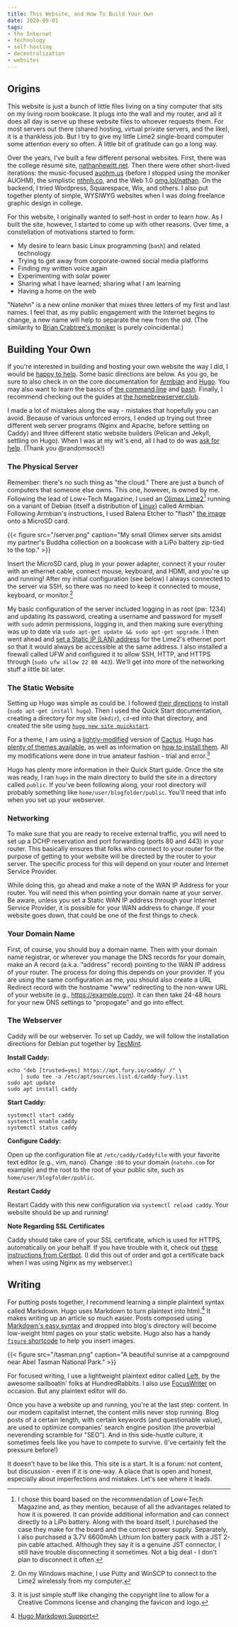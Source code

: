 ```yaml
---
title: This Website, and How To Build Your Own
date: 2020-09-01
tags:
- the Internet
- technology
- self-hosting
- decentralization
- websites
---
```


## Origins
This website is just a bunch of little files living on a tiny computer that sits on my living room bookcase. It plugs into the wall and my router, and all it does all day is serve up these website files to whoever requests them. For most servers out there (shared hosting, virtual private servers, and the like), it is a thankless job. But I try to give my little Lime2 single-board computer some attention every so often. A little bit of gratitude can go a long way.

Over the years, I've built a few different personal websites. First, there was the college résumé site, [nathanhewitt.net](https://natehn.com/posts/this-website/#origins). Then there were other short-lived iterations: the music-focused [auohm.us](https://natehn.com/posts/this-website/#origins) (before I stopped using the moniker AUOHM), the simplistic [nthnh.co](https://natehn.com/posts/this-website/#origins), and the Web 1.0 [omg.lol/nathan](https://natehn.com/posts/this-website/#origins). On the backend, I tried Wordpress, Squarespace, Wix, and others. I also put together plenty of simple, WYSIWYG websites when I was doing freelance graphic design in college. 

For this website, I originally wanted to self-host in order to learn *how*. As I built the site, however, I started to come up with other reasons. Over time, a constellation of motivations started to form:

- My desire to learn basic Linux programming (`bash`) and related technology
- Trying to get away from corporate-owned social media platforms
- Finding my written voice again
- Experimenting with solar power
- Sharing what I have learned; sharing what I am learning
- Having a home on the web

"Natehn" is a new online moniker that mixes three letters of my first and last names. I feel that, as my public engagement with the Internet begins to change, a new name will help to separate the new from the old. (The similarity to [Brian Crabtree's moniker](https://github.com/tehn) is purely coincidental.)

## Building Your Own
If you're interested in building and hosting your own website the way I did, I would be [happy to help](mailto:nthnhwtt@gmail.com). Some basic directions are below. As you go, be sure to also check in on the core documentation for [Armbian](https://docs.armbian.com/) and [Hugo](https://gohugo.io/getting-started/quick-start/). You may also want to learn the basics of [the command line](https://techlearningcollective.com/foundations/) and [bash](https://www.youtube.com/watch?v=4d77bxpgB5c). Finally, I recommend checking out the guides at [the homebrewserver.club](https://homebrewserver.club/).

I made a lot of mistakes along the way - mistakes that hopefully you can avoid. Because of various unforced errors, I ended up trying out three different web server programs (Nginx and Apache, before settling on Caddy) and three different static website builders (Pelican and Jekyll, settling on Hugo). When I was at my wit's end, all I had to do was [ask for help](https://stackoverflow.com/questions/63351978/css-not-loading-for-self-hosted-nginx-with-jekyll-hugo-site/63359674). (Thank you @randomsock!)

### The Physical Server
Remember: there's no such thing as "the cloud." There are just a bunch of computers that someone else owns. This one, however, is owned by me. Following the lead of Low←Tech Magazine, I used an [Olimex Lime2](https://www.olimex.com/wiki/A20-OLinuXino-LIME2)[^board info] running on a variant of Debian (itself a distribution of [Linux](https://en.wikipedia.org/wiki/Linux_distribution)) called Armbian. Following Armbian's instructions, I used Balena Etcher to "flash" [the image](https://www.armbian.com/olimex-lime-2/) onto a MicroSD card.

{{< figure src="/server.png" caption="My small Olimex server sits amidst my partner's Buddha collection on a bookcase with a LiPo battery zip-tied to the top." >}}

[^board info]: I chose this board based on the recommendation of Low←Tech Magazine and, as they mention, because of all the advantages related to how it is powered. It can provide additional information and can connect directly to a LiPo battery. Along with the board itself, I purchased the case they make for the board and the correct power supply. Separately, I also purchased a 3.7V 6600mAh Lithium Ion battery pack with a JST 2-pin cable attached. Although they say it is a genuine JST connector, I still have trouble disconnecting it sometimes. Not a big deal - I  don't plan to disconnect it often.

Insert the MicroSD card, plug in your power adapter, connect it your router with an ethernet cable, connect mouse, keyboard, and HDMI, and you're up and running! After my initial configuration (see below) I always connected to the server via SSH, so there was no need to keep it connected to mouse, keyboard, or monitor.[^ssh]

[^ssh]: On my Windows machine, I use Putty and WinSCP to connect to the Lime2 wirelessly from my computer.

My basic configuration of the server included logging in as root (pw: 1234) and updating its password, creating a username and password for myself with `sudo` admin permissions, logging in, and then making sure everything was up to date via `sudo apt-get update && sudo apt-get upgrade`. I then went ahead and [set a Static IP (LAN) address](https://linuxconfig.org/how-to-setup-a-static-ip-address-on-debian-linux) for the Lime2's ethernet port so that it would always be accessible at the same address. I also installed a firewall called UFW and configured it to allow SSH, HTTP, and HTTPS through (`sudo ufw allow 22 80 443`). We'll get into more of the networking stuff a little bit later. 

### The Static Website
Setting up Hugo was simple as could be. I followed [their directions](https://gohugo.io/getting-started/installing#debian-and-ubuntu) to install (`sudo apt-get install hugo`). Then I used the Quick Start documentation, creating a directory for my site (`mkdir`), `cd`-ed into that directory, and created the site using [`hugo new site quickstart`](https://gohugo.io/getting-started/quick-start/#step-2-create-a-new-site). 

For a theme, I am using a [lightly-modified](https://github.com/natehn/blog-theme) version of [Cactus](https://github.com/monkeyWzr/hugo-theme-cactus). Hugo has [plenty of themes available](https://themes.gohugo.io/), as well as information on [how to install them](https://gohugo.io/getting-started/quick-start/#step-3-add-a-theme). All my modifications were done in true amateur fashion - trial and error.[^theme]

[^theme]: It is just simple stuff like changing the copyright line to allow for a Creative Commons license and changing the favicon and logo.

Hugo has plenty more information in their Quick Start guide. Once the site was ready, I ran `hugo` in the main directory to build the site in a directory called `public`. If you've been following along, your root directory will probably something like `home/user/blogfolder/public`. You'll need that info when you set up your webserver.

### Networking
To make sure that you are ready to receive external traffic, you will need to set up a DCHP reservation and port forwarding (ports 80 and 443) in your router. This basically ensures that folks who connect to your router for the purpose of getting to your website will be directed by the router to your server. The specific process for this will depend on your router and Internet Service Provider.

While doing this, go ahead and make a note of the WAN IP Address for your router. You will need this when pointing your domain name at your server. Be aware, unless you set a Static WAN IP address through your Internet Service Provider, it is possible for your WAN address to change. If your website goes down, that could be one of the first things to check. 

### Your Domain Name
First, of course, you should buy a domain name. Then with your domain name registrar, or wherever you manage the DNS records for your domain, make an A record (a.k.a. "address" record) pointing to the WAN IP address of your router. The process for doing this depends on your provider. If you are using the same configuration as me, you should also create a URL Redirect record with the hostname "www" redirecting to the non-www URL of your website (e.g., https://example.com). It can then take 24-48 hours for your new DNS settings to "propogate" and go into effect.

### The Webserver
Caddy will be our webserver. To set up Caddy, we will follow the installation directions for Debian put together by [TecMint](https://www.tecmint.com/install-caddy-web-server-in-centos-ubuntu/).

**Install Caddy:**

```
echo "deb [trusted=yes] https://apt.fury.io/caddy/ /" \
    | sudo tee -a /etc/apt/sources.list.d/caddy-fury.list
sudo apt update
sudo apt install caddy
```

**Start Caddy:**

```
systemctl start caddy
systemctl enable caddy
systemctl status caddy
```

**Configure Caddy:**

Open up the configuration file at `/etc/caddy/Caddyfile` with your favorite text editor (e.g., vim, nano). Change `:80` to your domain (`natehn.com` for example) and the root to the root of your public site, such as `home/user/blogfolder/public`.

**Restart Caddy**

Restart Caddy with this new configuration via `systemctl reload caddy`. Your website should be up and running!

**Note Regarding SSL Certificates**

Caddy should take care of your SSL certificate, which is used for HTTPS, automatically on your behalf. If you have trouble with it, check out [these instructions from Certbot](https://certbot.eff.org/lets-encrypt/debianbuster-other). (I did this out of order and got a certificate back when I was using Nginx as my webserver.)

## Writing

For putting posts together, I recommend learning a simple plaintext syntax called Markdown. Hugo uses Markdown to turn plaintext into html.[^support] It makes writing up an article so much easier. Posts composed using [Markdown's easy syntax](https://www.markdownguide.org/basic-syntax/) and dropped into blog's directory will become low-weight html pages on your static website. Hugo also has a handy [`figure` shortcode](https://gohugo.io/content-management/shortcodes/) to help you insert images.

[^support]: [Hugo Markdown Support](https://www.markdownguide.org/tools/hugo/)

{{< figure src="/tasman.png" caption="A beautiful sunrise at a campground near Abel Tasman National Park." >}}

For focused writing, I use a lightweight plaintext editor called [Left](https://hundredrabbits.itch.io/left), by the awesome sailboatin' folks at HundredRabbits. I also use [FocusWriter](https://gottcode.org/focuswriter/) on occasion. But any plaintext editor will do.

Once you have a website up and running, you're at the last step: content. In our modern capitalist internet, the content mills never stop running. Blog posts of a certain length, with certain keywords (and questionable value), are used to optimize companies' search engine position (the proverbial neverending scramble for "SEO"). And in this side-hustle culture, it sometimes feels like you have to compete to survive. (I've certainly felt the pressure before!) 

It doesn't have to be like this. This site is a start. It is a forum: not content, but discussion - even if it is one-way. A place that is open and honest, especially about imperfections and mistakes. Let's see where it leads.
